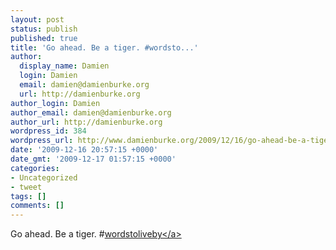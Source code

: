 ```yaml
---
layout: post
status: publish
published: true
title: 'Go ahead. Be a tiger. #wordsto...'
author:
  display_name: Damien
  login: Damien
  email: damien@damienburke.org
  url: http://damienburke.org
author_login: Damien
author_email: damien@damienburke.org
author_url: http://damienburke.org
wordpress_id: 384
wordpress_url: http://www.damienburke.org/2009/12/16/go-ahead-be-a-tiger-wordsto/
date: '2009-12-16 20:57:15 +0000'
date_gmt: '2009-12-17 01:57:15 +0000'
categories:
- Uncategorized
- tweet
tags: []
comments: []
---
```

<p>Go ahead. Be a tiger. #<a href="http:&#47;&#47;search.twitter.com&#47;search?q=%23wordstoliveby" class="aktt_hashtag">wordstoliveby<&#47;a></p>
